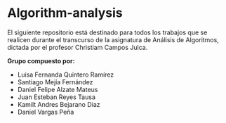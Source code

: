 # Algorithm-analysis
El siguiente repositorio está destinado para todos los trabajos que se realicen durante el transcurso de la asignatura de Análisis de Algoritmos, dictada por el profesor Christiam Campos Julca.  

**Grupo compuesto por:**
- Luisa Fernanda Quintero Ramírez
- Santiago Mejía Fernández
- Daniel Felipe Alzate Mateus
- Juan Esteban Reyes Tausa
- Kamilt Andres Bejarano Diaz
- Daniel Vargas Peña
